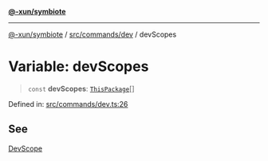 [**@-xun/symbiote**](../../../../README.md)

***

[@-xun/symbiote](../../../../README.md) / [src/commands/dev](../README.md) / devScopes

# Variable: devScopes

> `const` **devScopes**: [`ThisPackage`](../../../configure/enumerations/ThisPackageGlobalScope.md#thispackage)[]

Defined in: [src/commands/dev.ts:26](https://github.com/Xunnamius/symbiote/blob/1ec1b7bdf126210dcfd31b34e7c9448cbcc26d1c/src/commands/dev.ts#L26)

## See

[DevScope](../../../configure/enumerations/ThisPackageGlobalScope.md)
